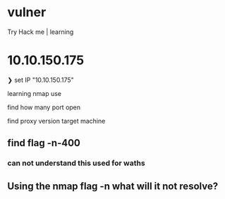 # vulner
Try Hack me | learning

# 10.10.150.175

❯ set IP "10.10.150.175"


learning nmap use 

find how many port open

find proxy version target machine

find flag -n-400 
-------------
### can not understand this used for waths
Using the nmap flag -n what will it not resolve?
-------------

